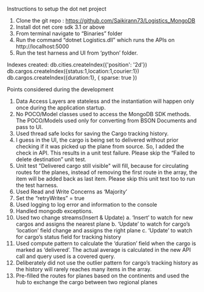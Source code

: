 Instructions to setup the dot net project
1. Clone the git repo : https://github.com/Saikirann73/Logistics_MongoDB
2. Install dot net core sdk 3.1 or above
3. From terminal navigate to “Binaries” folder
4. Run the command “dotnet Logistics.dll” which runs the APIs on http://localhost:5000
5. Run the test harness and UI from ‘python’ folder.

Indexes created:
db.cities.createIndex({'position': '2d'})
db.cargos.createIndex({status:1,location:1,courier:1})
db.cargos.createIndex({duration:1}, { sparse: true })

Points considered during the development
1.	Data Access Layers are stateless and the instantiation will happen only once during the application startup.
2.	No POCO/Model classes used to access the MongoDB SDK methods. The POCO/Models used only for converting from BSON Documents and pass to UI. 
3.	Used thread safe locks for saving the Cargo tracking history.
4.	I guess in the UI, the cargo is being set to delivered without prior checking if it was picked up the plane from source. So, I added the check in API. This results in a unit test failure. Please skip the “Failed to delete destination” unit test.
5.	Unit test "Delivered cargo still visible" will fill, because for circulating routes for the planes, instead of removing the first route in the array, the item will be added back as last item. Please skip this unit test too to run the test harness.
6.	Used Read and Write Concerns as ‘Majority’
7.	Set the “retryWrites” = true
8.	Used logging to log error and information to the console
9.	Handled mongodb exceptions.
10.	Used two change streams(Insert & Update)
a.	‘Insert’ to watch for new cargos and assigns the nearest plane
b.	‘Update’ to watch for cargo’s ‘location’ field change and assigns the right plane
c.	‘Update’ to watch for cargo’s status field for tracking history
11.	Used compute pattern to calculate the ‘duration’ field when the cargo is marked as ‘delivered’. The actual average is calculated in the new API call and query used is a covered query.
12.	Deliberately did not use the outlier pattern for cargo’s tracking history as the history will rarely reaches many items in the array.
13.	Pre-filled the routes for planes based on the continents and used the hub to exchange the cargo between two regional planes
